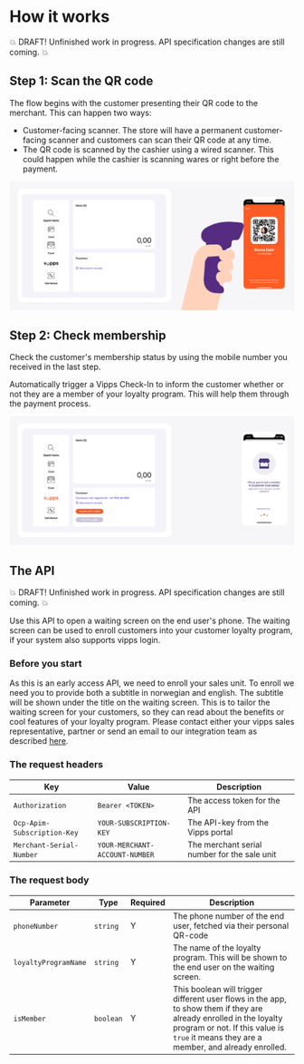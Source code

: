 <!-- START_METADATA
---
draft: true
---
END_METADATA -->

# How it works

💥 DRAFT! Unfinished work in progress. API specification changes are still coming. 💥

## Step 1: Scan the QR code

The flow begins with the customer presenting their QR code to the merchant. This can happen two ways:

* Customer-facing scanner. The store will have a permanent customer-facing scanner and customers can scan their QR code at any time.
* The QR code is scanned by the cashier using a wired scanner. This could happen while the cashier is scanning wares or right before the payment.

![Loyalty Flow](images/pos_step_1.png)

## Step 2: Check membership

Check the customer's membership status by using the mobile number you received in the last step.

Automatically trigger a Vipps Check-In to inform the customer whether or not they are a member of your loyalty program. This will help them through the payment process.

![Loyalty Flow](images/pos_step_2.png)


  


<!-- Table of contents -->

<!-- Postman collection -->

## The API
💥 DRAFT! Unfinished work in progress. API specification changes are still coming. 💥  
  
Use this API to open a waiting screen on the end user's phone. The waiting screen can be used to enroll customers into your customer loyalty program, if your system also supports vipps login.

### Before you start
As this is an early access API, we need to enroll your sales unit. To enroll we need you to provide both a subtitle in norwegian and english. The subtitle will be shown under the title on the waiting screen. This is to tailor the waiting screen for your customers, so they can read about the benefits or cool features of your loyalty program. Please contact either your vipps sales representative, partner or send an email to our integration team as described [here](https://vippsas.github.io/vipps-developer-docs/docs/vipps-developers/contact#what-to-include-in-the-email).


### The request headers
| Key            | Value     | Description                                                                   |
| -------------------- | -------- |  ----------------------------------------------------------------------------- |
| `Authorization`             | `Bearer <TOKEN>` | The access token for the API                      |
| `Ocp-Apim-Subscription-Key`      | `YOUR-SUBSCRIPTION-KEY` |   The API-key from the Vipps portal                        |
| `Merchant-Serial-Number`          | `YOUR-MERCHANT-ACCOUNT-NUMBER` |  The merchant serial number for the sale unit                                          |

### The request body
| Parameter            | Type     | Required | Description                                                                   |
| -------------------- | -------- | -------- | ----------------------------------------------------------------------------- |
| `phoneNumber`             | `string` | Y        | The phone number of the end user, fetched via their personal QR-code                      |
| `loyaltyProgramName`      | `string` | Y        | The name of the loyalty program. This will be shown to the end user on the waiting screen.                        |
| `isMember`          | `boolean` | Y        | This boolean will trigger different user flows in the app, to show them if they are already enrolled in the loyalty program or not. If this value is `true` it means they are a member, and already enrolled.                                          |

